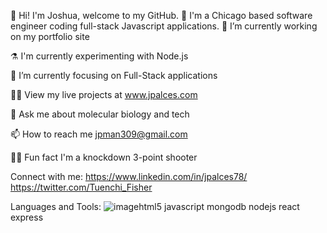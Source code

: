 👋 Hi! I'm Joshua, welcome to my GitHub. 📂
I'm a Chicago based software engineer coding full-stack Javascript applications.
🚧 I’m currently working on my portfolio site

⚗️ I'm currently experimenting with Node.js

🎯 I’m currently focusing on Full-Stack applications

👩‍💻 View my live projects at www.jpalces.com

💬 Ask me about molecular biology and tech

📫 How to reach me jpman309@gmail.com

👩‍🍳 Fun fact I'm a knockdown 3-point shooter

Connect with me:
https://www.linkedin.com/in/jpalces78/ https://twitter.com/Tuenchi_Fisher

Languages and Tools:
![image](https://user-images.githubusercontent.com/96431285/158198254-244948ef-91a0-4dc0-8d71-570537599d43.png)html5 javascript mongodb nodejs react express

<!---
jpalces78/jpalces78 is a ✨ special ✨ repository because its `README.md` (this file) appears on your GitHub profile.
You can click the Preview link to take a look at your changes.
--->
